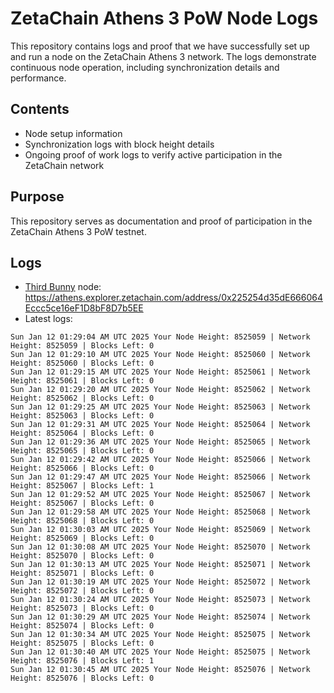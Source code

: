 # ZetaChain Athens 3 PoW Node Logs
This repository contains logs and proof that we have successfully set up and run a node on the ZetaChain Athens 3 network. The logs demonstrate continuous node operation, including synchronization details and performance.

## Contents
- Node setup information
- Synchronization logs with block height details
- Ongoing proof of work logs to verify active participation in the ZetaChain network

## Purpose
This repository serves as documentation and proof of participation in the ZetaChain Athens 3 PoW testnet.

## Logs

- [Third Bunny](https://thirdbunny.xyz/) node: https://athens.explorer.zetachain.com/address/0x225254d35dE666064Eccc5ce16eF1D8bF8D7b5EE
- Latest logs:
```
Sun Jan 12 01:29:04 AM UTC 2025 Your Node Height: 8525059 | Network Height: 8525059 | Blocks Left: 0
Sun Jan 12 01:29:10 AM UTC 2025 Your Node Height: 8525060 | Network Height: 8525060 | Blocks Left: 0
Sun Jan 12 01:29:15 AM UTC 2025 Your Node Height: 8525061 | Network Height: 8525061 | Blocks Left: 0
Sun Jan 12 01:29:20 AM UTC 2025 Your Node Height: 8525062 | Network Height: 8525062 | Blocks Left: 0
Sun Jan 12 01:29:25 AM UTC 2025 Your Node Height: 8525063 | Network Height: 8525063 | Blocks Left: 0
Sun Jan 12 01:29:31 AM UTC 2025 Your Node Height: 8525064 | Network Height: 8525064 | Blocks Left: 0
Sun Jan 12 01:29:36 AM UTC 2025 Your Node Height: 8525065 | Network Height: 8525065 | Blocks Left: 0
Sun Jan 12 01:29:42 AM UTC 2025 Your Node Height: 8525066 | Network Height: 8525066 | Blocks Left: 0
Sun Jan 12 01:29:47 AM UTC 2025 Your Node Height: 8525066 | Network Height: 8525067 | Blocks Left: 1
Sun Jan 12 01:29:52 AM UTC 2025 Your Node Height: 8525067 | Network Height: 8525067 | Blocks Left: 0
Sun Jan 12 01:29:58 AM UTC 2025 Your Node Height: 8525068 | Network Height: 8525068 | Blocks Left: 0
Sun Jan 12 01:30:03 AM UTC 2025 Your Node Height: 8525069 | Network Height: 8525069 | Blocks Left: 0
Sun Jan 12 01:30:08 AM UTC 2025 Your Node Height: 8525070 | Network Height: 8525070 | Blocks Left: 0
Sun Jan 12 01:30:13 AM UTC 2025 Your Node Height: 8525071 | Network Height: 8525071 | Blocks Left: 0
Sun Jan 12 01:30:19 AM UTC 2025 Your Node Height: 8525072 | Network Height: 8525072 | Blocks Left: 0
Sun Jan 12 01:30:24 AM UTC 2025 Your Node Height: 8525073 | Network Height: 8525073 | Blocks Left: 0
Sun Jan 12 01:30:29 AM UTC 2025 Your Node Height: 8525074 | Network Height: 8525074 | Blocks Left: 0
Sun Jan 12 01:30:34 AM UTC 2025 Your Node Height: 8525075 | Network Height: 8525075 | Blocks Left: 0
Sun Jan 12 01:30:40 AM UTC 2025 Your Node Height: 8525075 | Network Height: 8525076 | Blocks Left: 1
Sun Jan 12 01:30:45 AM UTC 2025 Your Node Height: 8525076 | Network Height: 8525076 | Blocks Left: 0
```
